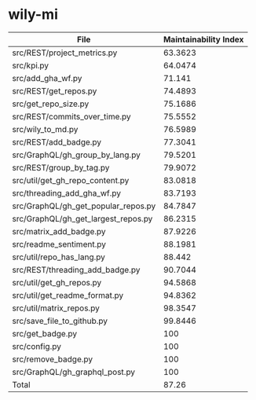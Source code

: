 # wily-mi

| File                                |   Maintainability Index |
| --- | --- |
| src/REST/project_metrics.py         |                 63.3623 |
| src/kpi.py                          |                 64.0474 |
| src/add_gha_wf.py                   |                 71.141  |
| src/REST/get_repos.py               |                 74.4893 |
| src/get_repo_size.py                |                 75.1686 |
| src/REST/commits_over_time.py       |                 75.5552 |
| src/wily_to_md.py                   |                 76.5989 |
| src/REST/add_badge.py               |                 77.3041 |
| src/GraphQL/gh_group_by_lang.py     |                 79.5201 |
| src/REST/group_by_tag.py            |                 79.9072 |
| src/util/get_gh_repo_content.py     |                 83.0818 |
| src/threading_add_gha_wf.py         |                 83.7193 |
| src/GraphQL/gh_get_popular_repos.py |                 84.7847 |
| src/GraphQL/gh_get_largest_repos.py |                 86.2315 |
| src/matrix_add_badge.py             |                 87.9226 |
| src/readme_sentiment.py             |                 88.1981 |
| src/util/repo_has_lang.py           |                 88.442  |
| src/REST/threading_add_badge.py     |                 90.7044 |
| src/util/get_gh_repos.py            |                 94.5868 |
| src/util/get_readme_format.py       |                 94.8362 |
| src/util/matrix_repos.py            |                 98.3547 |
| src/save_file_to_github.py          |                 99.8446 |
| src/get_badge.py                    |                100      |
| src/config.py                       |                100      |
| src/remove_badge.py                 |                100      |
| src/GraphQL/gh_graphql_post.py      |                100      |
| Total                               |                 87.26   |
